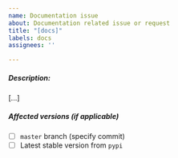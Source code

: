 ```yaml
---
name: Documentation issue
about: Documentation related issue or request
title: "[docs]"
labels: docs
assignees: ''

---
```


##### Description:
[...]

##### Affected versions (if applicable)
- [ ] `master` branch (specify commit)
- [ ] Latest stable version from `pypi`
